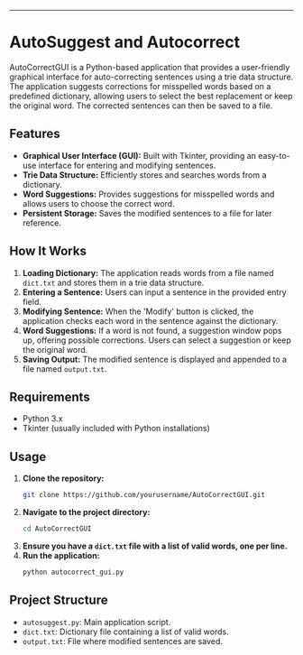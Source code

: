 

---

# AutoSuggest and Autocorrect

AutoCorrectGUI is a Python-based application that provides a user-friendly graphical interface for auto-correcting sentences using a trie data structure. The application suggests corrections for misspelled words based on a predefined dictionary, allowing users to select the best replacement or keep the original word. The corrected sentences can then be saved to a file.

## Features

- **Graphical User Interface (GUI):** Built with Tkinter, providing an easy-to-use interface for entering and modifying sentences.
- **Trie Data Structure:** Efficiently stores and searches words from a dictionary.
- **Word Suggestions:** Provides suggestions for misspelled words and allows users to choose the correct word.
- **Persistent Storage:** Saves the modified sentences to a file for later reference.

## How It Works

1. **Loading Dictionary:** The application reads words from a file named `dict.txt` and stores them in a trie data structure.
2. **Entering a Sentence:** Users can input a sentence in the provided entry field.
3. **Modifying Sentence:** When the 'Modify' button is clicked, the application checks each word in the sentence against the dictionary.
4. **Word Suggestions:** If a word is not found, a suggestion window pops up, offering possible corrections. Users can select a suggestion or keep the original word.
5. **Saving Output:** The modified sentence is displayed and appended to a file named `output.txt`.

## Requirements

- Python 3.x
- Tkinter (usually included with Python installations)

## Usage

1. **Clone the repository:**
   ```sh
   git clone https://github.com/yourusername/AutoCorrectGUI.git
   ```
2. **Navigate to the project directory:**
   ```sh
   cd AutoCorrectGUI
   ```
3. **Ensure you have a `dict.txt` file with a list of valid words, one per line.**
4. **Run the application:**
   ```sh
   python autocorrect_gui.py
   ```

## Project Structure
- `autosuggest.py`: Main application script.
- `dict.txt`: Dictionary file containing a list of valid words.
- `output.txt`: File where modified sentences are saved.

